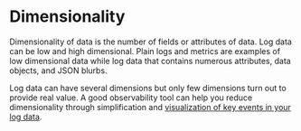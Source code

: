 # Dimensionality

Dimensionality of data is the number of fields or attributes of data. Log data can be low and high dimensional. Plain logs and metrics are examples of low dimensional data while log data that contains numerous attributes, data objects, and JSON blurbs. 

Log data can have several dimensions but only few dimensions turn out to provide real value. A good observability tool can help you reduce dimensionality through simplification and [visualization of key events in your log data](https://logiq.ai/convert-your-log-data-to-a-time-series-event-visualization/).